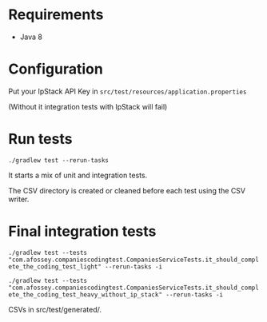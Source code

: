 # Requirements

- Java 8

# Configuration

Put your IpStack API Key in
``src/test/resources/application.properties``

(Without it integration tests with IpStack will fail)

# Run tests

``./gradlew test --rerun-tasks``

It starts a mix of unit and integration tests.

The CSV directory is created or cleaned before each test using the CSV writer.

# Final integration tests

``
./gradlew test --tests "com.afossey.companiescodingtest.CompaniesServiceTests.it_should_complete_the_coding_test_light" --rerun-tasks -i
``


``
./gradlew test --tests "com.afossey.companiescodingtest.CompaniesServiceTests.it_should_complete_the_coding_test_heavy_without_ip_stack" --rerun-tasks -i
`` 

CSVs in src/test/generated/.



